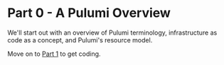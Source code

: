 # Part 0 - A Pulumi Overview

We'll start out with an overview of Pulumi terminology, infrastructure as code as a concept, and Pulumi's resource model.

Move on to [Part 1](../part-1/) to get coding.
